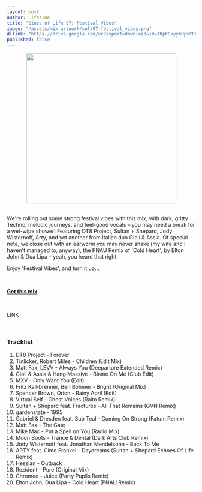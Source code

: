 ```yaml
---
layout: post
author: Lifesine
title: "Sines of Life 97: Festival Vibes"
image: "/assets/mix-artwork/sol/97-festival_vibes.png"
dllink: "https://drive.google.com/uc?export=download&id=1OpKOkyyhHpvYFkMZRBDcw6bwYe5-B2cb"
published: false
---
```


<div style="text-align:center"><img src="{{ page.image }}" width="400px" height="auto" /></div>
<br>

We're rolling out some strong festival vibes with this mix, with dark, gritty Techno, melodic journeys, and feel-good vocals – you may need a break for a wet-wipe shower! Featuring DT8 Project, Sultan + Shepard, Jody Wisternoff, Arty, and yet another from Italian duo Gioli & Assia. Of special note, we close out with an earworm you may never shake (my wife and I haven't managed to, anyway), the PNAU Remix of 'Cold Heart', by Elton John & Dua Lipa – yeah, you heard that right.

Enjoy 'Festival Vibes', and turn it up...

<br>

<a href=" {{ page.dllink }} " target="_blank">**Get this mix**</a>.

<br>

LINK

<br>


### Tracklist

01. DT8 Project - Forever
02. Tinlicker, Robert Miles - Children (Edit Mix)
03. Matt Fax, LEVV - Always You (Deeparture Extended Remix)
04. Gioli & Assia & Hang Massive - Blame On Me (Club Edit)
05. MXV - Only Want You (Edit)
06. Fritz Kalkbrenner, Ben Böhmer - Bright (Original Mix)
07. Spencer Brown, Qrion - Rainy April (Edit)
08. Virtual Self - Ghost Voices (Raito Remix)
09. Sultan + Shepard feat. Fractures - All That Remains (GVN Remix)
10. gardenstate - 1995
11. Gabriel & Dresden feat. Sub Teal - Coming On Strong (Fatum Remix)
12. Matt Fax - The Gate
13. Mike Mac - Put a Spell on You (Radio Mix)
14. Moon Boots - Trance & Dental (Dark Arts Club Remix)
15. Jody Wisternoff feat. Jonathan Mendelsohn - Back To Me
16. ARTY feat. Cimo Fränkel - Daydreams (Sultan + Shepard Echoes Of Life Remix)
17. Hessian - Outback
18. Rezident - Pure (Original Mix)
19. Chromeo - Juice (Party Pupils Remix)
20. Elton John, Dua Lipa - Cold Heart (PNAU Remix)

<br>
